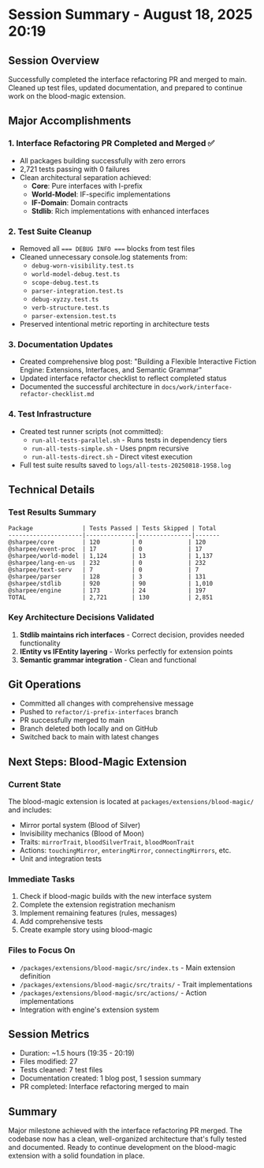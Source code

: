 # Session Summary - August 18, 2025 20:19

## Session Overview
Successfully completed the interface refactoring PR and merged to main. Cleaned up test files, updated documentation, and prepared to continue work on the blood-magic extension.

## Major Accomplishments

### 1. Interface Refactoring PR Completed and Merged ✅
- All packages building successfully with zero errors
- 2,721 tests passing with 0 failures
- Clean architectural separation achieved:
  - **Core**: Pure interfaces with I-prefix
  - **World-Model**: IF-specific implementations
  - **IF-Domain**: Domain contracts
  - **Stdlib**: Rich implementations with enhanced interfaces

### 2. Test Suite Cleanup
- Removed all `=== DEBUG INFO ===` blocks from test files
- Cleaned unnecessary console.log statements from:
  - `debug-worn-visibility.test.ts`
  - `world-model-debug.test.ts`
  - `scope-debug.test.ts`
  - `parser-integration.test.ts`
  - `debug-xyzzy.test.ts`
  - `verb-structure.test.ts`
  - `parser-extension.test.ts`
- Preserved intentional metric reporting in architecture tests

### 3. Documentation Updates
- Created comprehensive blog post: "Building a Flexible Interactive Fiction Engine: Extensions, Interfaces, and Semantic Grammar"
- Updated interface refactor checklist to reflect completed status
- Documented the successful architecture in `docs/work/interface-refactor-checklist.md`

### 4. Test Infrastructure
- Created test runner scripts (not committed):
  - `run-all-tests-parallel.sh` - Runs tests in dependency tiers
  - `run-all-tests-simple.sh` - Uses pnpm recursive
  - `run-all-tests-direct.sh` - Direct vitest execution
- Full test suite results saved to `logs/all-tests-20250818-1958.log`

## Technical Details

### Test Results Summary
```
Package              | Tests Passed | Tests Skipped | Total
---------------------|--------------|---------------|-------
@sharpee/core        | 120         | 0             | 120
@sharpee/event-proc  | 17          | 0             | 17
@sharpee/world-model | 1,124       | 13            | 1,137
@sharpee/lang-en-us  | 232         | 0             | 232
@sharpee/text-serv   | 7           | 0             | 7
@sharpee/parser      | 128         | 3             | 131
@sharpee/stdlib      | 920         | 90            | 1,010
@sharpee/engine      | 173         | 24            | 197
TOTAL                | 2,721       | 130           | 2,851
```

### Key Architecture Decisions Validated
1. **Stdlib maintains rich interfaces** - Correct decision, provides needed functionality
2. **IEntity vs IFEntity layering** - Works perfectly for extension points
3. **Semantic grammar integration** - Clean and functional

## Git Operations
- Committed all changes with comprehensive message
- Pushed to `refactor/i-prefix-interfaces` branch
- PR successfully merged to main
- Branch deleted both locally and on GitHub
- Switched back to main with latest changes

## Next Steps: Blood-Magic Extension

### Current State
The blood-magic extension is located at `packages/extensions/blood-magic/` and includes:
- Mirror portal system (Blood of Silver)
- Invisibility mechanics (Blood of Moon)
- Traits: `mirrorTrait`, `bloodSilverTrait`, `bloodMoonTrait`
- Actions: `touchingMirror`, `enteringMirror`, `connectingMirrors`, etc.
- Unit and integration tests

### Immediate Tasks
1. Check if blood-magic builds with the new interface system
2. Complete the extension registration mechanism
3. Implement remaining features (rules, messages)
4. Add comprehensive tests
5. Create example story using blood-magic

### Files to Focus On
- `/packages/extensions/blood-magic/src/index.ts` - Main extension definition
- `/packages/extensions/blood-magic/src/traits/` - Trait implementations
- `/packages/extensions/blood-magic/src/actions/` - Action implementations
- Integration with engine's extension system

## Session Metrics
- Duration: ~1.5 hours (19:35 - 20:19)
- Files modified: 27
- Tests cleaned: 7 test files
- Documentation created: 1 blog post, 1 session summary
- PR completed: Interface refactoring merged to main

## Summary
Major milestone achieved with the interface refactoring PR merged. The codebase now has a clean, well-organized architecture that's fully tested and documented. Ready to continue development on the blood-magic extension with a solid foundation in place.